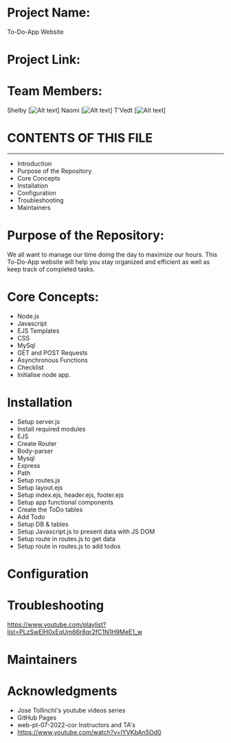 # Project Name:
To-Do-App Website

# Project Link: 

# Team Members:
Shelby
[![Alt text](https://ca.slack-edge.com/T0569RDC6-U03JHBDNFQB-4899e2a9aacb-512)]
Naomi
[![Alt text](https://ca.slack-edge.com/T0569RDC6-U02TAH6FC6T-383077ddaae6-512)]
T’Vedt
[![Alt text](https://ca.slack-edge.com/T0569RDC6-U03JW3DLDED-528553143f90-512)]

# CONTENTS OF THIS FILE
---------------------
 * Introduction
 * Purpose of the Repository
 * Core Concepts
 * Installation
 * Configuration
 * Troubleshooting
 * Maintainers

# Purpose of the Repository:
We all want to manage our time doing the day to maximize our hours.
This To-Do-App website will help you stay organized and efficient as well 
as keep track of completed tasks.

# Core Concepts:
* Node.js
* Javascript
* EJS Templates
* CSS
* MySql
* GET and POST Requests
* Asynchronous Functions
* Checklist
* Initialise node app.
  
# Installation 
* Setup server.js
* Install required modules
* EJS
* Create Router
* Body-parser
* Mysql
* Express
* Path
* Setup routes.js
* Setup layout.ejs
* Setup index.ejs, header.ejs, footer.ejs
* Setup app functional components
* Create the ToDo tables
* Add Todo
* Setup DB & tables
* Setup Javascript.js to present data with JS DOM
* Setup route in routes.js to get data
* Setup route in routes.js to add todos
  
# Configuration


# Troubleshooting

  https://www.youtube.com/playlist?list=PLzSwElH0xEqUm66r8qr2fC1N1H9MeE1_w
# Maintainers

# Acknowledgments
   * Jose Tollinchi's youtube videos series
   * GitHub Pages
   * web-pt-07-2022-cor Instructors and TA's
   * https://www.youtube.com/watch?v=lYVKbAn5Od0
  
